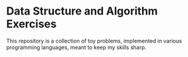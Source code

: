# Data Structure and Algorithm Exercises

This repository is a collection of toy problems, implemented in various programming languages, meant to keep my skills sharp.
